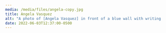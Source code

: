 ```yaml
---
media: /media/files/angela-copy.jpg
title: Angela Vasquez
alt: "A photo of [Angela Vasquez] in front of a blue wall with writing. "
date: 2022-06-03T12:37:00-0500
---
```

